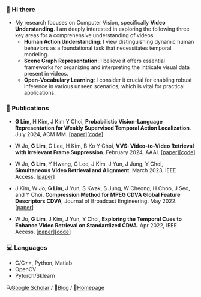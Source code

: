 ### 👋 Hi there

- My research focuses on Computer Vision, specifically **Video Understanding**. I am deeply interested in exploring the following three key areas for a comprehensive understanding of videos:
  - **Human Action Understanding**: I view distinguishing dynamic human behaviors as a foundational task that necessitates temporal modeling.
  - **Scene Graph Representation**: I believe it offers essential frameworks for organizing and interpreting the intricate visual data present in videos.
  - **Open-Vocabulary Learning**: I consider it crucial for enabling robust inference in various unseen scenarios, which is vital for practical applications.


### 📃 Publications
- **G Lim**, H Kim, J Kim Y Choi, **Probabilistic Vision-Language Representation for Weakly Supervised Temporal Action Localization**. July 2024, ACM MM. [[paper](https://dl.acm.org/doi/abs/10.1145/3664647.3681537)][[code](https://github.com/sejong-rcv/PVLR)]

- W Jo, **G Lim**, G Lee, H Kim, B Ko Y Choi, **VVS: Video-to-Video Retrieval with Irrelevant Frame Suppression**. February 2024, AAAI. [[paper](https://ojs.aaai.org/index.php/AAAI/article/view/28046)][[code](https://github.com/sejong-rcv/VVS)]
- W Jo, **G Lim**, Y Hwang, G Lee, J Kim, J Yun, J Jung, Y Choi, **Simultaneous Video Retrieval and Alignment**. March 2023, IEEE Access. [[paper](https://ieeexplore.ieee.org/abstract/document/10077393)]
- J Kim, W Jo, **G Lim**, J Yun, S Kwak, S Jung, W Cheong, H Choo, J Seo, and Y Choi, **Compression Method for MPEG CDVA Global Feature Descriptors CDVA**, Journal of Broadcast Engineering. May 2022. [[paper](https://koreascience.kr/article/JAKO202218262157225.page)]
- W Jo, **G Lim**, J Kim, J Yun, Y Choi, **Exploring the Temporal Cues to Enhance Video Retrieval on Standardized CDVA**. Apr 2022, IEEE Access. [[paper](https://ieeexplore.ieee.org/abstract/document/9754362)][[code](https://github.com/sejong-rcv/2022.Paper.TNIP)]

### 💻 Languages
- C/C++, Python, Matlab
- OpenCV
- Pytorch/Sklearn

🔍[Google Scholar](https://scholar.google.co.kr/citations?user=o-W04rAAAAAJ&hl=ko) / 📅[Blog](https://taek-guen.tistory.com/) / 📝[Homepage](https://limgeuntaekk.github.io/)
